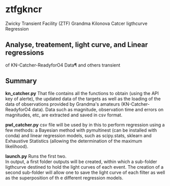 # ztfgkncr
Zwicky Transient Facility (ZTF) Grandma Kilonova Catcer ligthcurve Regression 
## Analyse, treatement, light curve, and Linear regressions 
of KN-Catcher-ReadyforO4 Data¶ and others transient 
## Summary

**kn_catcher.py**
    That file contains all the functions to obtain (using the API key of alerte), 
    the updated data of the targets as well as the loading of the data of observations
    provided by Grandma's amateurs (KN-Catcher-ReadyforO4 data). Data such as magnitude, 
    observation time and errors 
    on magnitudes, etc, are extracted and saved in csv format.
    
 **pwl_catcher.py**
    csv file will be used by in this to perform regression using a few methods:
    a Bayesian method with pymultinest (can be installed with conda) and linear regression 
    models, such as scipy.stats, sklearn and Exhaustive Statistics (allowing the determination
    of the maximum likelihood).
 
 **launch.py**
    Runs the first two.   
    In output, a first folder outputs will be created, within which a sub-folder ligthcurve 
    destined to hold the light curves of each event. The creation of a second sub-folder will 
    allow one to save the light curve of each filter as well as the superposition of th
    e 
    different regression models.
